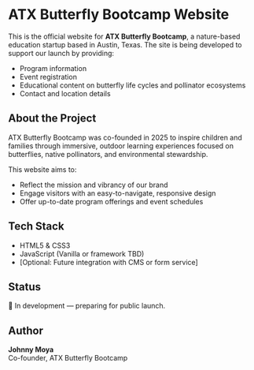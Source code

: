 # ATX Butterfly Bootcamp Website

This is the official website for **ATX Butterfly Bootcamp**, a nature-based education startup based in Austin, Texas. The site is being developed to support our launch by providing:

- Program information
- Event registration
- Educational content on butterfly life cycles and pollinator ecosystems
- Contact and location details

## About the Project

ATX Butterfly Bootcamp was co-founded in 2025 to inspire children and families through immersive, outdoor learning experiences focused on butterflies, native pollinators, and environmental stewardship.

This website aims to:
- Reflect the mission and vibrancy of our brand
- Engage visitors with an easy-to-navigate, responsive design
- Offer up-to-date program offerings and event schedules

## Tech Stack

- HTML5 & CSS3
- JavaScript (Vanilla or framework TBD)
- [Optional: Future integration with CMS or form service]

## Status

🚧 In development — preparing for public launch.

## Author

**Johnny Moya**  
Co-founder, ATX Butterfly Bootcamp
